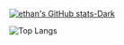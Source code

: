 [![ethan's GitHub stats-Dark](https://github-readme-stats.vercel.app/api?username=hamtsu&show_icons=true&rank_icon=github&include_all_commits=true&theme=dark#gh-dark-mode-only)](https://github.com/anuraghazra/github-readme-stats#gh-dark-mode-only)

![Top Langs](https://github-readme-stats.vercel.app/api/top-langs/?username=hamtsu&layout=compact&show_icons=true&theme=dark#gh-dark-mode-only)
